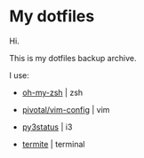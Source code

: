 # My dotfiles
Hi.

This is my dotfiles backup archive.

I use: 

  - [oh-my-zsh](http://ohmyz.sh/) | zsh

  - [pivotal/vim-config](https://github.com/pivotal/vim-config) | vim

  - [py3status](https://github.com/ultrabug/py3status) | i3
  
  - [termite](https://github.com/thestinger/termite) | terminal 
